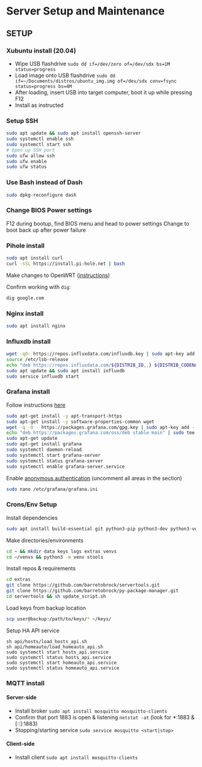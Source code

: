 # Server Setup and Maintenance

## SETUP
 
### Xubuntu install (20.04)
 - Wipe USB flashdrive
   `sudo dd if=/dev/zero of=/dev/sdx bs=1M status=progress`
 - Load image onto USB flashdrive
    `sudo dd if=~/Documents/distros/ubuntu_img.img of=/dev/sdx conv=fsync status=progress bs=4M`
 - After loading, insert USB into target computer, boot it up while pressing F12
 - Install as instructed

### Setup SSH 
```bash
sudo apt update && sudo apt install openssh-server
sudo systemctl enable ssh
sudo systemctl start ssh
# Open up SSH port
sudo ufw allow ssh
sudo ufw enable
sudo ufw status
```
### Use Bash instead of Dash
```bash
sudo dpkg-reconfigure dash
```
### Change BIOS Power settings
F12 during bootup, find BIOS menu and head to power settings
Change to boot back up after power failure

### Pihole install
```bash
sudo apt install curl
curl -sSL https://install.pi-hole.net | bash
```
Make changes to OpenWRT ([instructions](https://www.reddit.com/r/pihole/comments/av1qd4/setting_up_pihole_on_openwrt/))

Confirm working with `dig`:
```bash
dig google.com
```

### Nginx install
```bash
sudo apt install nginx
```

### Influxdb install
```bash
wget -qO- https://repos.influxdata.com/influxdb.key | sudo apt-key add -
source /etc/lsb-release
echo "deb https://repos.influxdata.com/${DISTRIB_ID,,} ${DISTRIB_CODENAME} stable" | sudo tee /etc/apt/sources.list.d/influxdb.list
sudo apt update && sudo apt install influxdb
sudo service influxdb start
```
### Grafana install
Follow instructions [here](https://grafana.com/docs/grafana/latest/installation/)
```bash
sudo apt-get install -y apt-transport-https
sudo apt-get install -y software-properties-common wget
wget -q -O - https://packages.grafana.com/gpg.key | sudo apt-key add -
echo "deb https://packages.grafana.com/oss/deb stable main" | sudo tee -a /etc/apt/sources.list.d/grafana.list 
sudo apt-get update
sudo apt-get install grafana
sudo systemctl daemon-reload
sudo systemctl start grafana-server
sudo systemctl status grafana-server
sudo systemctl enable grafana-server.service
```
Enable [anonymous authentication](https://grafana.com/docs/grafana/latest/auth/overview/#anonymous-authentication) (uncomment all areas in the section)
```bash
sudo nano /etc/grafana/grafana.ini
```

### Crons/Env Setup
Install dependencies
```bash
sudo apt install build-essential git python3-pip python3-dev python3-venv python3-pandas chromium-chromedriver
```

Make directories/environments
```bash
cd ~ && mkdir data keys logs extras venvs
cd ~/venvs && python3 -m venv stools
```
Install repos & requirements
```bash
cd extras 
git clone https://github.com/barretobrock/servertools.git
git clone https://github.com/barretobrock/py-package-manager.git
cd servertools && sh update_script.sh
```
Load keys from backup location
```bash
scp user@backup:/path/to/keys/* ~/keys/
```
Setup HA API service
```
sh api/hosts/load_hosts_api.sh
sh api/homeauto/load_homeauto_api.sh
sudo systemctl start hosts_api.service
sudo systemctl status hosts_api.service
sudo systemctl start homeauto_api.service
sudo systemctl status homeauto_api.service
```


### MQTT install
#### Server-side
 - Install broker
    `sudo apt install mosquitto mosquitto-clients`
 - Confirm that port 1883 is open & listening
    `netstat -at`
    (look for *:1883 & [::]:1883)
 - Stopping/starting service
    `sudo service mosquitto <start|stop>`
#### Client-side
 - Install client
    `sudo apt install mosquitto-clients`
